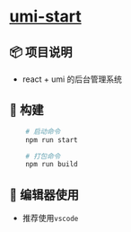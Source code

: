 # [umi-start](https://github.com/jackywq/umi-start.git)

## 📦 项目说明
- react + umi 的后台管理系统

## 🔨 构建

```bash
    # 启动命令
    npm run start

    # 打包命令
    npm run build
```

## 🌴 编辑器使用
- 推荐使用`vscode`
